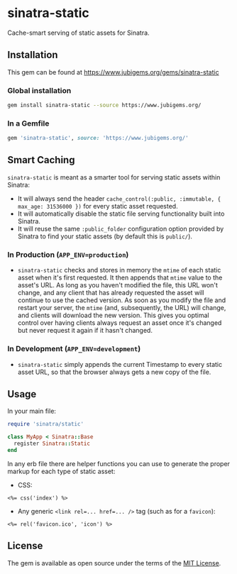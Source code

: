 # sinatra-static

Cache-smart serving of static assets for Sinatra.

## Installation

This gem can be found at https://www.jubigems.org/gems/sinatra-static

### Global installation

```zsh
gem install sinatra-static --source https://www.jubigems.org/
```

### In a Gemfile

```ruby
gem 'sinatra-static', source: 'https://www.jubigems.org/'
```

## Smart Caching

`sinatra-static` is meant as a smarter tool for serving static assets within Sinatra:

- It will always send the header `cache_control(:public, :immutable, { max_age: 31536000 })` for every static asset requested.
- It will automatically disable the static file serving functionality built into Sinatra.
- It will reuse the same `:public_folder` configuration option provided by Sinatra to find your static assets (by default this is `public/`).

### In Production (`APP_ENV=production`)

- `sinatra-static` checks and stores in memory the `mtime` of each static asset when it's first requested.  It then appends that `mtime` value to the asset's URL.  As long as you haven't modified the file, this URL won't change, and any client that has already requested the asset will continue to use the cached version.  As soon as you modify the file and restart your server, the `mtime` (and, subsequently, the URL) will change, and clients will download the new version.  This gives you optimal control over having clients always request an asset once it's changed but never request it again if it hasn't changed.

### In Development (`APP_ENV=development`)

- `sinatra-static` simply appends the current Timestamp to every static asset URL, so that the browser always gets a new copy of the file.

## Usage

In your main file:

```ruby
require 'sinatra/static'

class MyApp < Sinatra::Base
  register Sinatra::Static
end
```

In any erb file there are helper functions you can use to generate the proper markup for each type of static asset:

- CSS:

```erb
<%= css('index') %>
```

- Any generic `<link rel=... href=... />` tag (such as for a `favicon`):

```erb
<%= rel('favicon.ico', 'icon') %>
```

## License

The gem is available as open source under the terms of the [MIT License](https://opensource.org/licenses/MIT).
